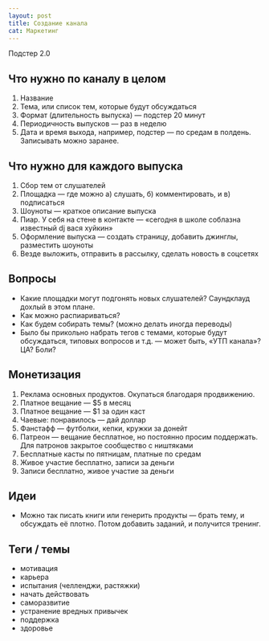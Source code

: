 ```yaml
---
layout: post
title: Создание канала
cat: Маркетинг
---
```


Подстер 2.0

## Что нужно по каналу в целом

1. Название
2. Тема, или список тем, которые будут обсуждаться
3. Формат (длительность выпуска) — подстер 20 минут
4. Периодичность выпусков — раз в неделю
5. Дата и время выхода, например, подстер — по средам в полдень. Записывать можно заранее.

## Что нужно для каждого выпуска

1. Сбор тем от слушателей
2. Площадка — где можно а) слушать, б) комментировать, и в) подписаться
3. Шоуноты — краткое описание выпуска
4. Пиар. У себя на стене в контакте — «сегодня в школе соблазна известный dj вася хуйкин»
5. Оформление выпуска — создать страницу, добавить джинглы, разместить шоуноты
6. Везде выложить, отправить в рассылку, сделать новость в соцсетях

## Вопросы

- Какие площадки могут подгонять новых слушателей? Саундклауд дохлый в этом плане.
- Как можно распиариваться?
- Как будем собирать темы? (можно делать иногда переводы)
- Было бы прикольно набрать тегов с темами, которые будут обсуждаться, типовых вопросов и т.д. — может быть, «УТП канала»? ЦА? Боли?

## Монетизация

1. Реклама основных продуктов. Окупаться благодаря продвижению.
2. Платное вещание — $5 в месяц
3. Платное вещание — $1 за один каст
4. Чаевые: понравилось — дай доллар
5. Фанстафф — футболки, кепки, кружки за донейт
6. Патреон — вещание бесплатное, но постоянно просим поддержать. Для патронов закрытое сообщество с ништяками
7. Бесплатные касты по пятницам, платные по средам
8. Живое участие бесплатно, записи за деньги
9. Записи бесплатно, живое участие за деньги

## Идеи

- Можно так писать книги или генерить продукты — брать тему, и обсуждать её плотно. Потом добавить заданий, и получится тренинг.

## Теги / темы

- мотивация
- карьера
- испытания (челленджи, растяжки)
- начать действовать
- саморазвитие
- устранение вредных привычек
- поддержка
- здоровье
